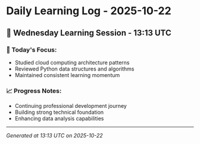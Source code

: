 # Daily Learning Log - 2025-10-22

## 📅 Wednesday Learning Session - 13:13 UTC

### 🎯 Today's Focus:
- Studied cloud computing architecture patterns
- Reviewed Python data structures and algorithms
- Maintained consistent learning momentum

### 📈 Progress Notes:
- Continuing professional development journey
- Building strong technical foundation
- Enhancing data analysis capabilities

---
*Generated at 13:13 UTC on 2025-10-22*
